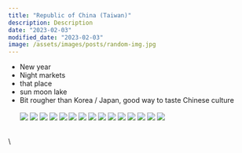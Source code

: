 ```yaml
---
title: "Republic of China (Taiwan)"
description: Description
date: "2023-02-03"
modified_date: "2023-02-03"
image: /assets/images/posts/random-img.jpg
---
```

- New year
- Night markets
- that place
- sun moon lake
- Bit rougher than Korea / Japan, good way to taste Chinese culture
\
\
![](/assets/images/posts/post-14/101.jpg)
![](/assets/images/posts/post-14/alley.jpg)
![](/assets/images/posts/post-14/buildings.jpg)
![](/assets/images/posts/post-14/car.jpg)
![](/assets/images/posts/post-14/food1.jpg)
![](/assets/images/posts/post-14/food2.jpg)
![](/assets/images/posts/post-14/markets.jpg)
![](/assets/images/posts/post-14/mopeds.jpg)
![](/assets/images/posts/post-14/nighttime.jpg)
![](/assets/images/posts/post-14/performance.jpg)
![](/assets/images/posts/post-14/sunmoon.jpg)
![](/assets/images/posts/post-14/temple1.jpg)
![](/assets/images/posts/post-14/temple2.jpg)
![](/assets/images/posts/post-14/timer.jpg)
![](/assets/images/posts/post-14/wall.jpg)

\
\
